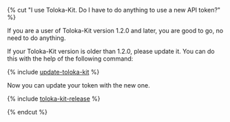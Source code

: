 {% cut "I use Toloka-Kit. Do I have to do anything to use a new API token?" %}

If you are a user of Toloka-Kit version 1.2.0 and later, you are good to go, no need to do anything.

If your Toloka-Kit version is older than 1.2.0, please update it. You can do this with the help of the following command:

{% include [update-toloka-kit](shared/update-toloka-kit.md) %}

Now you can update your token with the new one.

{% include [toloka-kit-release](shared/toloka-kit-release.md) %}

{% endcut %}